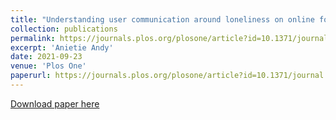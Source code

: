 ```yaml
---
title: "Understanding user communication around loneliness on online forums" 
collection: publications
permalink: https://journals.plos.org/plosone/article?id=10.1371/journal.pone.0257791
excerpt: 'Anietie Andy'
date: 2021-09-23
venue: 'Plos One'
paperurl: https://journals.plos.org/plosone/article?id=10.1371/journal.pone.0257791
---
```



[Download paper here](https://journals.plos.org/plosone/article?id=10.1371/journal.pone.0257791)



